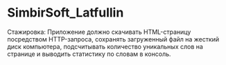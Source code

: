 # SimbirSoft_Latfullin
Стажировка:
Приложение должно скачивать HTML-страницу посредством HTTP-запроса,
сохранять загруженный файл на жесткий диск компьютера, подсчитывать количество
уникальных слов на странице и выводить статистику по словам в консоль.
